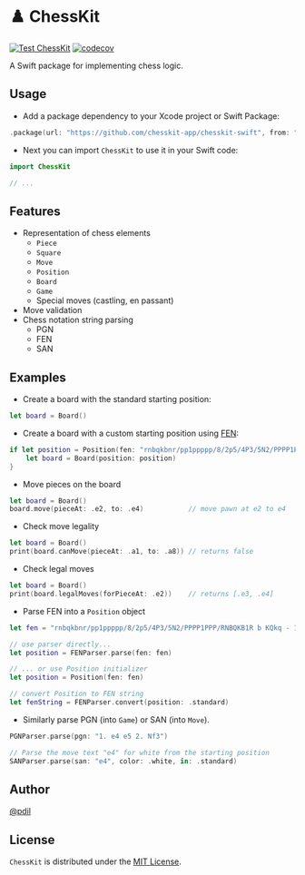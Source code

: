 # ♟️ ChessKit

[![Test ChessKit](https://github.com/chesskit-app/chesskit-swift/actions/workflows/test-chesskit.yml/badge.svg)](https://github.com/chesskit-app/chesskit-swift/actions/workflows/test-chesskit.yml) [![codecov](https://codecov.io/gh/chesskit-app/chesskit-swift/branch/master/graph/badge.svg?token=676EP0N8XF)](https://codecov.io/gh/chesskit-app/chesskit-swift)

A Swift package for implementing chess logic.

## Usage

* Add a package dependency to your Xcode project or Swift Package:
``` swift
.package(url: "https://github.com/chesskit-app/chesskit-swift", from: "0.3.2")
```

* Next you can import `ChessKit` to use it in your Swift code:
``` swift
import ChessKit

// ...

```

## Features

* Representation of chess elements
    * `Piece`
    * `Square`
    * `Move`
    * `Position`
    * `Board`
    * `Game`
    * Special moves (castling, en passant)
* Move validation
* Chess notation string parsing
    * PGN
    * FEN
    * SAN
    
## Examples

* Create a board with the standard starting position:
``` swift
let board = Board()
```

* Create a board with a custom starting position using [FEN](https://en.wikipedia.org/wiki/Forsyth–Edwards_Notation):
``` swift
if let position = Position(fen: "rnbqkbnr/pp1ppppp/8/2p5/4P3/5N2/PPPP1PPP/RNBQKB1R b KQkq - 1 2") {
    let board = Board(position: position)
}
```

* Move pieces on the board
``` swift
let board = Board()
board.move(pieceAt: .e2, to: .e4)           // move pawn at e2 to e4
```

* Check move legality
``` swift
let board = Board()
print(board.canMove(pieceAt: .a1, to: .a8)) // returns false
```

* Check legal moves
``` swift
let board = Board()
print(board.legalMoves(forPieceAt: .e2))    // returns [.e3, .e4]
```

* Parse FEN into a `Position` object
``` swift
let fen = "rnbqkbnr/pp1ppppp/8/2p5/4P3/5N2/PPPP1PPP/RNBQKB1R b KQkq - 1 2"

// use parser directly...
let position = FENParser.parse(fen: fen)

// ... or use Position initializer
let position = Position(fen: fen)

// convert Position to FEN string
let fenString = FENParser.convert(position: .standard)
```

* Similarly parse PGN (into `Game`) or SAN (into `Move`).
``` swift
PGNParser.parse(pgn: "1. e4 e5 2. Nf3")

// Parse the move text "e4" for white from the starting position
SANParser.parse(san: "e4", color: .white, in: .standard)
```

## Author

[@pdil](https://github.com/pdil)

## License

`ChessKit` is distributed under the [MIT License](https://github.com/chesskit-app/chesskit-swift/blob/master/LICENSE).

